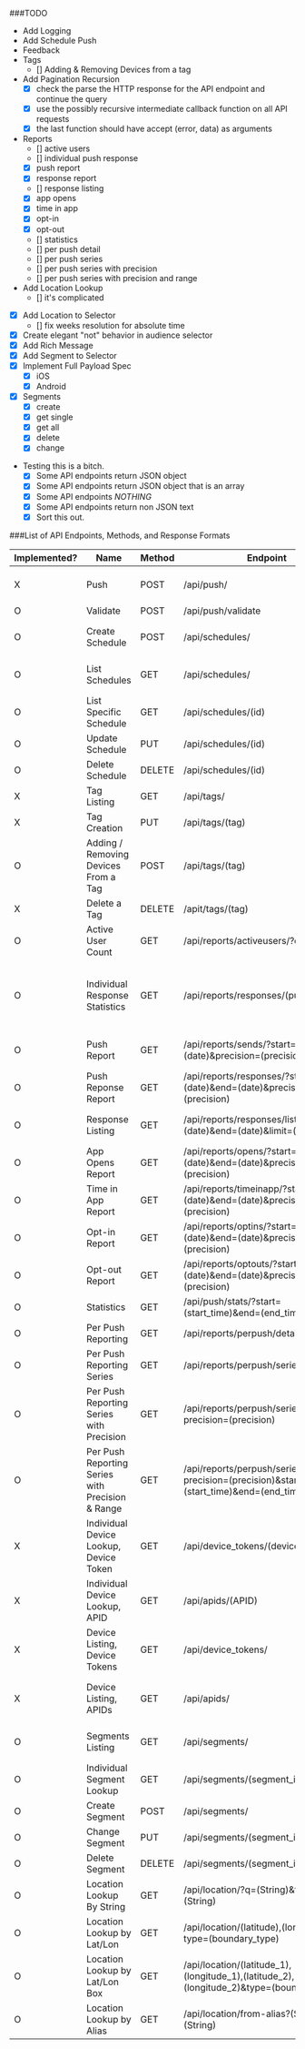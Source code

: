 ###TODO

* Add Logging
* Add Schedule Push
* Feedback
* Tags
  * [] Adding & Removing Devices from a tag
* Add Pagination Recursion
  * [X] check the parse the HTTP response for the API endpoint and continue the query
  * [X] use the possibly recursive intermediate callback function on all API requests
  * [X] the last function should have accept (error, data) as arguments
* Reports
  * [] active users
  * [] individual push response
  * [X] push report
  * [X] response report
  * [] response listing
  * [X] app opens
  * [X] time in app
  * [X] opt-in
  * [X] opt-out
  * [] statistics
  * [] per push detail
  * [] per push series
  * [] per push series with precision
  * [] per push series with precision and range
* Add Location Lookup
  * [] it's complicated
* [x] Add Location to Selector
  * [] fix weeks resolution for absolute time
* [X] Create elegant "not" behavior in audience selector
* [X] Add Rich Message
* [X] Add Segment to Selector
* [X] Implement Full Payload Spec
  * [X] iOS
  * [X] Android
* [x] Segments
  * [x] create
  * [x] get single
  * [x] get all
  * [x] delete
  * [x] change
* Testing this is a bitch.
  * [X] Some API endpoints return JSON object
  * [X] Some API endpoints return JSON object that is an array
  * [X] Some API endpoints *NOTHING*
  * [X] Some API endpoints return non JSON text
  * [X] Sort this out.
  
###List of API Endpoints, Methods, and Response Formats

| Implemented? | Name | Method | Endpoint  | Reponse Format   |
| ------------ | ---- | ------ | --------- | ---------------  |
| X | Push | POST | /api/push/ | { "ok" : boolean, "operation_id" : UUID, "push_ids" : [] }  |
| O | Validate | POST | /api/push/validate | Rely on Status Codes. |
| O | Create Schedule | POST | /api/schedules/ | { "ok":boolean, "operation_id" : UUID, "schedule_urls" : [] } |
| O | List Schedules | GET | /api/schedules/ | { "ok":boolean, "count" : integer, "schedules" : [] } |
| O | List Specific Schedule | GET | /api/schedules/(id) | { "name" : String, "schedule" : {}, "push" : {} } |
| O | Update Schedule | PUT | /api/schedules/(id) | { "ok": boolean, "operation_id" : UUID } |
| O | Delete Schedule | DELETE | /api/schedules/(id) | Rely on Status Codes |
| X | Tag Listing | GET | /api/tags/ | { "tags": [] } |
| X | Tag Creation | PUT | /api/tags/(tag) | Rely on Status Code. |
| O | Adding / Removing Devices From a Tag | POST | /api/tags/(tag) | Rely on Status Code. |
| X | Delete a Tag | DELETE | /apit/tags/(tag) | Rely on Status Code. |
| O | Active User Count | GET | /api/reports/activeusers/?date=(date) | { "android" : integer, "ios" : integer } |
| O | Individual Response Statistics | GET | /api/reports/responses/(push_id) | { "push_uuid": UUID , "direct_responses": integer , "sends": integer , "push_type": "UNICAST_PUSH", "push_time": Date() } |
| O | Push Report | GET | /api/reports/sends/?start=(date)&end=(date)&precision=(precision) | { "sends" : [], "next_page" : String, "prev_page" : String }
| O | Push Reponse Report | GET | /api/reports/responses/?start=(date)&end=(date)&precision=(precision) | { "responses" : [], "next_page" : String, "prev_page" : String }
| O | Response Listing | GET | /api/reports/responses/list?start=(date)&end=(date)&limit=(int) | { "pushes" : [], "next_page" : String, "prev_page" : String }
| O | App Opens Report | GET | /api/reports/opens/?start=(date)&end=(date)&precision=(precision) | { "opens" : [] , "next_page" : String, "prev_page" : String }
| O | Time in App Report | GET | /api/reports/timeinapp/?start=(date)&end=(date)&precision=(precision) | "timeinapp" : [], "next_page" : String, "prev_page" : String }
| O | Opt-in Report | GET | /api/reports/optins/?start=(date)&end=(date)&precision=(precision) | { "optins" : [], "next_page" : String, "prev_page" : String }
| O | Opt-out Report | GET | /api/reports/optouts/?start=(date)&end=(date)&precision=(precision) | { "optouts" : [] , "next_page" : String, "prev_page" : String }
| O | Statistics | GET | /api/push/stats/?start=(start_time)&end=(end_time) | Not documented. |
| O | Per Push Reporting | GET | /api/reports/perpush/detail/(push_id) | {} |
| O | Per Push Reporting Series | GET | /api/reports/perpush/series/(push_id) | {} |
| O | Per Push Reporting Series with Precision | GET | /api/reports/perpush/series/(push_id)?precision=(precision) | {} |
| O | Per Push Reporting Series with Precision & Range | GET | /api/reports/perpush/series/(push_id)?precision=(precision)&start=(start_time)&end=(end_time) | {} |
| X | Individual Device Lookup, Device Token | GET | /api/device_tokens/(device_token) | {} |
| X | Individual Device Lookup, APID | GET | /api/apids/(APID) | {} |
| X | Device Listing, Device Tokens | GET | /api/device_tokens/ | { "device_tokens" : [], "next_page" : String, "device_tokens_count" : integer }
| X | Device Listing, APIDs | GET | /api/apids/ | { "apids" : [], "next_page" : String, "device_tokens_count" : integer }
| O | Segments Listing | GET | /api/segments/ | { "segments" : [], "next_page" : String, "prev_page" : String }
| O | Individual Segment Lookup | GET | /api/segments/(segment_id) | {} |
| O | Create Segment | POST | /api/segments/ | Rely on Status Codes |
| O | Change Segment | PUT | /api/segments/(segment_id) | Rely on Status Codes. |
| O | Delete Segment | DELETE | /api/segments/(segment_id) | Rely on Status Codes. |
| O | Location Lookup By String | GET | /api/location/?q=(String)&type=(String) | { "features" : [] } |
| O | Location Lookup by Lat/Lon | GET | /api/location/(latitude),(longitude)?type=(boundary_type) | { "features" : [] } |
| O | Location Lookup by Lat/Lon Box | GET | /api/location/(latitude_1),(longitude_1),(latitude_2),(longitude_2)&type=(boundary_type) | { "features" : [] } |
| O | Location Lookup by Alias | GET | /api/location/from-alias?(String)=(String) | {} |

